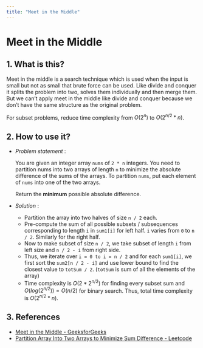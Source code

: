 ```yaml
---
title: "Meet in the Middle"
---
```


# Meet in the Middle

##  1. <a name='Whatisthis'></a> What is this?
Meet in the middle is a search technique which is used when the input is small but not as small that brute force can be used. Like divide and conquer it splits the problem into two, solves them individually and then merge them. But we can’t apply meet in the middle like divide and conquer because we don’t have the same structure as the original problem.

For subset problems, reduce time complexity from $O(2^n)$ to $O(2^{n/2}*n)$.

##  2. <a name=''></a> How to use it?

- _Problem statement_ :

    You are given an integer array `nums` of `2 * n` integers. You need to partition nums into two arrays of length `n` to minimize the absolute difference of the sums of the arrays. To partition `nums`, put each element of `nums` into one of the two arrays.

    Return the **minimum** possible absolute difference.

- _Solution_ :

    - Partition the array into two halves of size `n / 2` each.
    - Pre-compute the sum of all possible subsets / subsequences corresponding to length `i` in `sum1[i]` for left half. `i` varies from `0` to `n / 2`. Similarly for the right half.
    - Now to make subset of size `n / 2`, we take subset of length `i` from left size and `n / 2 - i` from right side.
    - Thus, we iterate over `i = 0 to i = n / 2` and for each `sum1[i]`, we first sort the `sum2[n / 2 - i]` and use lower bound to find the closest value to `totSum / 2`. (`totSum` is sum of all the elements of the array)
    - Time complexity is $O(2 * 2 ^ {n / 2})$ for finding every subset sum and $O(log (2^{n / 2})) = O(n / 2)$ for binary search. Thus, total time complexity is $O(2^{n / 2} * n)$.

##  3. <a name='References'></a> References

- [Meet in the Middle - GeeksforGeeks](https://www.geeksforgeeks.org/meet-in-the-middle/)
- [Partition Array Into Two Arrays to Minimize Sum Difference - Leetcode](https://leetcode.com/problems/partition-array-into-two-arrays-to-minimize-sum-difference/solutions/2850095/c-first-timers-explanation-meet-in-middle-simplest-code/)
